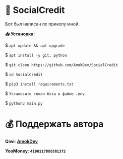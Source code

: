 # 🤖 SocialCredit
Бот был написан по приколу мной.

**📥 Установка:**

$ ```apt update && apt upgrade```

$ ```apt install -y git, python```

$ ```git clone https://github.com/AmokDev/SocialCredit```

$ ```cd SocialCredit```

$ ```pip3 install requirements.txt```

$ ```Установите токен бота в файле .env```

$ ```python3 main.py```

# 💰 Поддержать автора

**Qiwi**: **[AmokDev](https://qiwi.com/n/AmokDev)**

**YooMoney**: **```4100117886581372```**

